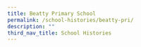 ```yaml
---
title: Beatty Primary School
permalink: /school-histories/beatty-pri/
description: ""
third_nav_title: School Histories
---
```

